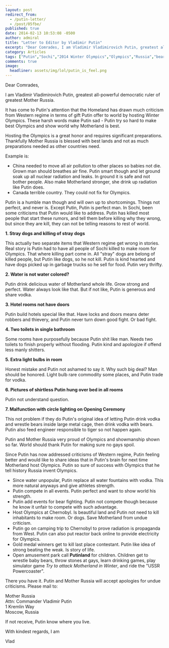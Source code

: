 ```yaml
---
layout: post
redirect_from: 
  - /putin-letter/
  - /post/05fbe/
published: true
date: 2014-02-13 10:53:08 -0500
author: admiral
title: "Letter to Editor by Vladimir Putin"
excerpt: "Dear Comrades, I am Vladimir Vladimirovich Putin, greatest all-powerful democratic ruler of greatest Mother Russia. It has come to Putin's attention that Homeland has drawn criticism from West. Putin must set record straight. "
category: Articles
tags: ["Putin","Sochi","2014 Winter Olympics","Olympics","Russia","bears","vodka","who doesn't miss the Cold War?","USSR Powercoaster","Chernobyl","Western propaganda"]
comments: true 
image:
  headliner: assets/img/lol/putin_is_feel.png
---
```


Dear Comrades,

I am Vladimir Vladimirovich Putin, greatest all-powerful democratic ruler of greatest Mother Russia.

It has come to Putin's attention that the Homeland has drawn much criticism from Western regime in terms of gift Putin offer to world by hosting Winter Olympics. These harsh words make Putin sad - Putin try so hard to make best Olympics and show world why Motherland is best.

Hosting the Olympics is a great honor and requires significant preparations. Thankfully Mother Russia is blessed with best lands and not as much preparations needed as other countries need.

Example is:

*   China needed to move all air pollution to other places so babies not die. Grown man should breathes air fine. Putin smart though and let ground soak up all nuclear radiation and leaks. In ground it is safe and not bother people. Also make Motherland stronger, she drink up radiation like Putin does.
*   Canada terrible country. They could not fix for Olympics.

Putin is a humble man though and will own up to shortcomings. Things not perfect, and never is. Except Putin, Putin is perfect man. In Sochi, been some criticisms that Putin would like to address. Putin has killed most people that start these rumors, and tell them before killing why they wrong, but since they are kill, they can not be telling reasons to rest of world.

**1\. Stray dogs and killing of stray dogs**

This actually two separate items that Western regime get wrong in stories. Real story is Putin had to have all people of Sochi killed to make room for Olympics. That where killing part come in. All "stray" dogs are belong of killed people, but Putin like dogs, so he not kill. Putin is kind hearted and have dogs picked up in garbage trucks so he sell for food. Putin very thrifty.

**2\. Water is not water colored?**

Putin drink delicious water of Motherland whole life. Grow strong and perfect. Water always look like that. But if not like, Putin is generous and share vodka.

**3\. Hotel rooms not have doors**

Putin build hotels special like that. Have locks and doors means deter robbers and thievery, and Putin never turn down good fight. Or bad fight.

**4\. Two toilets in single bathroom**

Some rooms have purposefully because Putin shit like man. Needs two toilets to finish properly without flooding. Putin kind and apologize if offend less manly shitters.

**5\. Extra light bulbs in room**

Honest mistake and Putin not ashamed to say it. Why such big deal? Man should be honored. Light bulb rare commodity some places, and Putin trade for vodka.

**6\. Pictures of shirtless Putin hung over bed in all rooms**

Putin not understand question.

**7\. Malfunction with circle lighting on Opening Ceremony**

This not problem if they do Putin's original idea of letting Putin drink vodka and wrestle bears inside large metal cage, then drink vodka with bears. Putin also feed engineer responsible to tiger so not happen again.

Putin and Mother Russia very proud of Olympics and showmanship shown so far. World should thank Putin for making sure no gays spoil.

Since Putin has now addressed criticisms of Western regime, Putin feeling better and would like to share ideas that in Putin's brain for next time Motherland host Olympics. Putin so sure of success with Olympics that he tell history Russia invent Olympics.

*   Since water unpopular, Putin replace all water fountains with vodka. This more natural anyways and give athletes strength.
*   Putin compete in all events. Putin perfect and want to show world his strength.
*   Putin add events for bear fighting. Putin not compete though because he know it unfair to compete with such advantage.
*   Host Olympics at Chernobyl. Is beautiful land and Putin not need to kill inhabitants to make room. Or dogs. Save Motherland from undue criticism.
*   Putin go on camping trip to Chernobyl to prove radiation is propaganda from West. Putin can also put reactor back online to provide electricity for Olympics.
*   Gold medal winners get to kill last place contestant. Putin like idea of strong beating the weak. Is story of life.
*   Open amusement park call **Putinland** for children. Children get to wrestle baby bears, throw stones at gays, learn drinking games, play simulator game _Try to attack Motherland in Winter_, and ride the "USSR Powercoaster".

There you have it. Putin and Mother Russia will accept apologies for undue criticisms. Please mail to:

Mother Russia  
Attn: Commander Vladimir Putin  
1 Kremlin Way  
Moscow, Russia  

If not receive, Putin know where you live.

With kindest regards, I am

<span class="signature">Vlad</span>
